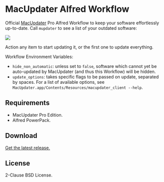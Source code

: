 # MacUpdater Alfred Workflow

Official [MacUpdater](https://www.corecode.io/macupdater/) Pro Alfred Workflow to keep your software effortlessly up-to-date. Call `mupdater` to see a list of your outdated software:

![](https://user-images.githubusercontent.com/1699443/135493185-0c83fe94-a11e-48dc-b71b-7a97cba389d7.png)

Action any item to start updating it, or the first one to update everything.

Workflow Environment Variables:

* `hide_non_automatic`: unless set to `false`, software which cannot yet be auto-updated by MacUpdater (and thus this Workflow) will be hidden.
* `update_options`: takes specific flags to be passed on update, separated by spaces. For a list of available options, see `MacUpdater.app/Contents/Resources/macupdater_client --help`.

## Requirements

* MacUpdater Pro Edition.
* Alfred PowerPack.

## Download

[Get the latest release.](https://github.com/core-code/macupdater-alfred-workflow/releases/latest/download/MacUpdater.alfredworkflow)

## License

2-Clause BSD License.
